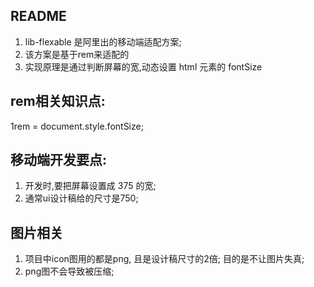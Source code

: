## README
1. lib-flexable 是阿里出的移动端适配方案;
2. 该方案是基于rem来适配的
3. 实现原理是通过判断屏幕的宽,动态设置 html 元素的 fontSize

## rem相关知识点:
1rem = document.style.fontSize;

## 移动端开发要点:
1. 开发时,要把屏幕设置成 375 的宽;
2. 通常ui设计稿给的尺寸是750;

## 图片相关
1. 项目中icon图用的都是png, 且是设计稿尺寸的2倍; 目的是不让图片失真;
2. png图不会导致被压缩;